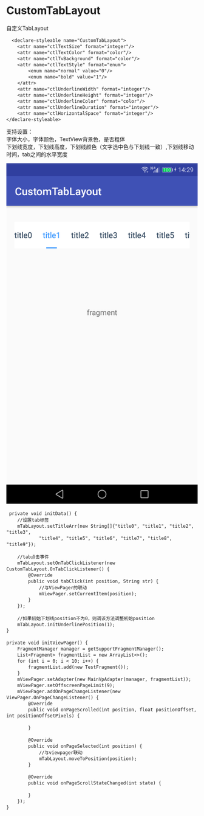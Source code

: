 # CustomTabLayout
自定义TabLayout

      <declare-styleable name="CustomTabLayout">
        <attr name="ctlTextSize" format="integer"/>
        <attr name="ctlTextColor" format="color"/>
        <attr name="ctlTvBackground" format="color"/>
        <attr name="ctlTextStyle" format="enum">
            <enum name="normal" value="0"/>
            <enum name="bold" value="1"/>
        </attr>
        <attr name="ctlUnderlineWidth" format="integer"/>
        <attr name="ctlUnderlineHeight" format="integer"/>
        <attr name="ctlUnderlineColor" format="color"/>
        <attr name="ctlUnderlineDuration" format="integer"/>
        <attr name="ctlHorizontalSpace" format="integer"/>
    </declare-styleable>
    
支持设置：   
字体大小，字体颜色，TextView背景色，是否粗体    
下划线宽度，下划线高度，下划线颜色（文字选中色与下划线一致）,下划线移动时间，tab之间的水平宽度


![image](https://github.com/xiesuichao/CustomTabLayout/raw/master/image/a2.png)


     private void initData() {
        //设置tab标签
        mTabLayout.setTitleArr(new String[]{"title0", "title1", "title2", "title3",
                "title4", "title5", "title6", "title7", "title8", "title9"});

        //tab点击事件
        mTabLayout.setOnTabClickListener(new CustomTabLayout.OnTabClickListener() {
            @Override
            public void tabClick(int position, String str) {
                //与ViewPager的联动
                mViewPager.setCurrentItem(position);
            }
        });

        //如果初始下划线position不为0，则调该方法调整初始position
        mTabLayout.initUnderlinePosition(1);
    }

    private void initViewPager() {
        FragmentManager manager = getSupportFragmentManager();
        List<Fragment> fragmentList = new ArrayList<>();
        for (int i = 0; i < 10; i++) {
            fragmentList.add(new TestFragment());
        }
        mViewPager.setAdapter(new MainVpAdapter(manager, fragmentList));
        mViewPager.setOffscreenPageLimit(9);
        mViewPager.addOnPageChangeListener(new ViewPager.OnPageChangeListener() {
            @Override
            public void onPageScrolled(int position, float positionOffset, int positionOffsetPixels) {

            }

            @Override
            public void onPageSelected(int position) {
                //与viewpager联动
                mTabLayout.moveToPosition(position);
            }

            @Override
            public void onPageScrollStateChanged(int state) {

            }
        });
    }

